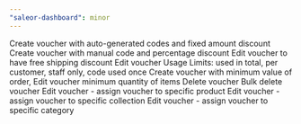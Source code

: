 ```yaml
---
"saleor-dashboard": minor
---
```


Create voucher with auto-generated codes and fixed amount discount
Create voucher with manual code and percentage discount
Edit voucher to have free shipping discount
Edit voucher Usage Limits: used in total, per customer, staff only, code used once
Create voucher with minimum value of order,
Edit voucher minimum quantity of items
Delete voucher
Bulk delete voucher
Edit voucher - assign voucher to specific product
Edit voucher - assign voucher to specific collection
Edit voucher - assign voucher to specific category
